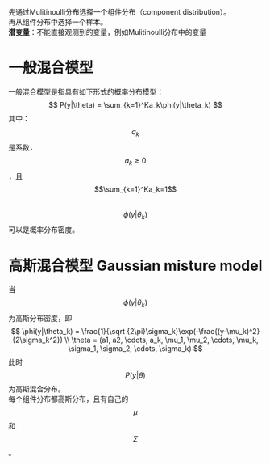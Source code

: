 先通过Mulitinoulli分布选择一个组件分布（component distribution）。  
再从组件分布中选择一个样本。  
**潜变量**：不能直接观测到的变量，例如Mulitinoulli分布中的变量

# 一般混合模型

一般混合模型是指具有如下形式的概率分布模型：  
$$
P(y|\theta) = \sum_{k=1}^Ka_k\phi(y|\theta_k)
$$
其中：  
$$a_k$$是系数，$$a_k \ge 0$$，且$$\sum_{k=1}^Ka_k=1$$  
$$\phi(y|\theta_k)$$可以是概率分布密度。  

# 高斯混合模型 Gaussian misture model

当$$\phi(y|\theta_k)$$为高斯分布密度，即  
$$
\phi(y|\theta_k) = \frac{1}{\sqrt {2\pi}\sigma_k}\exp(-\frac{(y-\mu_k)^2}{2\sigma_k^2})  \\
\theta = (a1, a2, \cdots, a_k, \mu_1, \mu_2, \cdots, \mu_k, \sigma_1, \sigma_2, \cdots, \sigma_k)
$$
此时$$P(y|\theta)$$为高斯混合分布。  
每个组件分布都高斯分布，且有自己的$$\mu$$和$$\Sigma$$。  